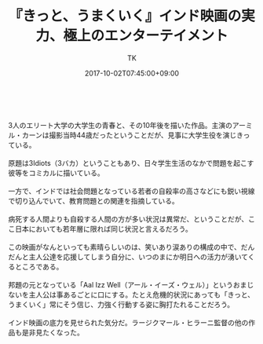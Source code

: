 ﻿---
layout: post

title: 『きっと、うまくいく』インド映画の実力、極上のエンターテイメント
author: TK
date: 2017-10-02T07:45:00+09:00
comments: true
categories: Movie
---
<figure class="image pict fr-dib fr-fic"><img alt="" src="http://img-cdn.jg.jugem.jp/851/3766742/20171002_1378132.jpg" />

</figure>

<p><br />
3人のエリート大学の大学生の青春と、その10年後を描いた作品。主演のアーミル・カーンは撮影当時44歳だったということだが、見事に大学生役を演じきっている。<br />
<br />
原題は3Idiots（3バカ）ということもあり、日々学生生活のなかで問題を起こす彼等をコミカルに描いている。<br />
<br />
一方で、インドでは社会問題となっている若者の自殺率の高さなどにも鋭い視線で切り込んでいて、教育問題との関連を指摘している。<br />
<br />
病死する人間よりも自殺する人間の方が多い状況は異常だ、ということだが、ここ日本においても若年層に限れば同じ状況と言えるだろう。<br />
<br />
この映画がなんといっても素晴らしいのは、笑いあり涙ありの構成の中で、だんだんと主人公達を応援してしまう自分に、いつのまにか明日への活力が湧いてくるところである。<br />
<br />
邦題の元となっている「Aal Izz Well（アール・イーズ・ウェル）」というおまじないを主人公は事あるごとに口にする。たとえ危機的状況にあっても「きっと、うまくいく」常にそう信じ、力強く行動する姿に胸打たれることだろう。<br />
<br />
インド映画の底力を見せられた気分だ。ラージクマール・ヒラーニ監督の他の作品も是非見たくなった。</p>
